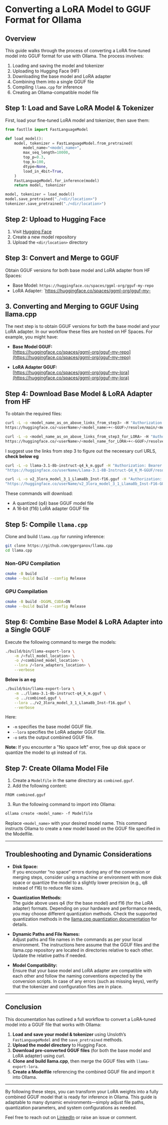 # Converting a LoRA Model to GGUF Format for Ollama

## Overview
This guide walks through the process of converting a LoRA fine-tuned model into GGUF format for use with Ollama. The process involves:
1. Loading and saving the model and tokenizer
2. Uploading to Hugging Face (HF)
3. Downloading the base model and LoRA adapter
4. Combining them into a single GGUF file
5. Compiling `llama.cpp` for inference
6. Creating an Ollama-compatible model file

## Step 1: Load and Save LoRA Model & Tokenizer
First, load your fine-tuned LoRA model and tokenizer, then save them:

```python
from fastllm import FastLanguageModel

def load_model():
    model, tokenizer = FastLanguageModel.from_pretrained(
        model_name="<model_name>",
        max_seq_length=10000,
        top_p=0.3,
        top_k=100,
        dtype=None,
        load_in_4bit=True,
    ) 
    FastLanguageModel.for_inference(model)
    return model, tokenizer

model, tokenizer = load_model()
model.save_pretrained("./<dir/location>")
tokenizer.save_pretrained("./<dir/location>")
```

## Step 2: Upload to Hugging Face
1. Visit [Hugging Face](https://huggingface.co/)
2. Create a new model repository
3. Upload the `<dir/location>` directory

## Step 3: Convert and Merge to GGUF
Obtain GGUF versions for both base model and LoRA adapter from HF Spaces:

- Base Model: `https://huggingface.co/spaces/ggml-org/gguf-my-repo`
- LoRA Adapter: `https://huggingface.co/spaces/ggml-org/gguf-my-
## 3. Converting and Merging to GGUF Using llama.cpp

The next step is to obtain GGUF versions for both the base model and your LoRA adapter. In our workflow these files are hosted on HF Spaces. For example, you might have:

- **Base Model GGUF:**  
  [https://huggingface.co/spaces/ggml-org/gguf-my-repo](https://huggingface.co/spaces/ggml-org/gguf-my-repo)

- **LoRA Adapter GGUF:**  
  [https://huggingface.co/spaces/ggml-org/gguf-my-lora](https://huggingface.co/spaces/ggml-org/gguf-my-lora)


## Step 4: Download Base Model & LoRA Adapter from HF
To obtain the required files:

```sh
curl -L -o <model_name_as_on_above_links_from_step3> -H "Authorization: Bearer <HFtoken>" \
https://huggingface.co/<userName>/<model_name>+<-GGUF>/resolve/main/<model_name>.gguf

curl -L -o <model_name_as_on_above_links_from_step3_for_LORA> -H "Authorization: Bearer <HFtoken>" \
https://huggingface.co/<userName>/<model_name_for_LORA>+<-GGUF>/resolve/main/<model_name_for_LORA>.gguf
```
I suggest use the links from step 3 to figure out the neceesary curl URLS, **check below eg**

```bash
curl -L -o llama-3.1-8b-instruct-q4_k_m.gguf -H "Authorization: Bearer <token>" \
"https://huggingface.co/userName/Llama-3.1-8B-Instruct-Q4_K_M-GGUF/resolve/main/llama-3.1-8b-instruct-q4_k_m.gguf"

curl -L -o v2_3lora_model_3_1_Llama8b_Inst-f16.gguf -H "Authorization: Bearer <token>" \
"https://huggingface.co/userName/v2_3lora_model_3_1_Llama8b_Inst-F16-GGUF/resolve/main/v2_3lora_model_3_1_Llama8b_Inst-f16.gguf"
```

These commands will download:
- A quantized (q4) base GGUF model file
- A 16‑bit (f16) LoRA adapter GGUF file

## Step 5: Compile `llama.cpp`
Clone and build `llama.cpp` for running inference:

```sh
git clone https://github.com/ggerganov/llama.cpp
cd llama.cpp
```

### Non-GPU Compilation
```sh
cmake -B build
cmake --build build --config Release
```

### GPU Compilation
```sh
cmake -B build -DGGML_CUDA=ON
cmake --build build --config Release
```

## Step 6: Combine Base Model & LoRA Adapter into a Single GGUF
Execute the following command to merge the models:

```sh
./build/bin/llama-export-lora \
    -m /<full_model_location> \
    -o /<combined_model_location> \
    --lora /<lora_adapters_location> \
    --verbose
```
**Below is an eg**

```sh
./build/bin/llama-export-lora \
    -m ../llama-3.1-8b-instruct-q4_k_m.gguf \
    -o ../combined.gguf \
    --lora ../v2_3lora_model_3_1_Llama8b_Inst-f16.gguf \
    --verbose
```
Here:
- `-m` specifies the base model GGUF file.
- `--lora` specifies the LoRA adapter GGUF file.
- `-o` sets the output combined GGUF file.

**Note:** If you encounter a "No space left" error, free up disk space or quantize the model to `q8` instead of `f16`.

## Step 7: Create Ollama Model File
1. Create a `Modelfile` in the same directory as `combined.gguf`.
2. Add the following content:

```
FROM combined.gguf
```

3. Run the following command to import into Ollama:

```sh
ollama create <model_name> -f Modelfile
```
Replace `<model_name>` with your desired model name. This command instructs Ollama to create a new model based on the GGUF file specified in the Modelfile.

---
## Troubleshooting and Dynamic Considerations

- **Disk Space:**  
  If you encounter “no space” errors during any of the conversion or merging steps, consider using a machine or environment with more disk space or quantize the model to a slightly lower precision (e.g., q8 instead of f16) to reduce file sizes.

- **Quantization Methods:**  
  The guide above uses q4 (for the base model) and f16 (for the LoRA adapter) formats. Depending on your hardware and performance needs, you may choose different quantization methods. Check the supported quantization methods in the [llama.cpp quantization documentation](https://github.com/ggerganov/llama.cpp) for details.

- **Dynamic Paths and File Names:**  
  Adjust paths and file names in the commands as per your local environment. The instructions here assume that the GGUF files and the llama.cpp repository are located in directories relative to each other. Update the relative paths if needed.

- **Model Compatibility:**  
  Ensure that your base model and LoRA adapter are compatible with each other and follow the naming conventions expected by the conversion scripts. In case of any errors (such as missing keys), verify that the tokenizer and configuration files are in place.

---

## Conclusion

This documentation has outlined a full workflow to convert a LoRA‑tuned model into a GGUF file that works with Ollama:

1. **Load and save your model & tokenizer** using Unsloth’s `FastLanguageModel` and the `save_pretrained` methods.
2. **Upload the model directory** to Hugging Face.
3. **Download pre‑converted GGUF files** (for both the base model and LoRA adapter) using curl.
4. **Clone and build llama.cpp**, then merge the GGUF files with `llama-export-lora`.
5. **Create a Modelfile** referencing the combined GGUF file and import it into Ollama.

---

By following these steps, you can transform your LoRA weights into a fully combined GGUF model that is ready for inference in Ollama. This guide is adaptable to many dynamic environments—simply adjust file paths, quantization parameters, and system configurations as needed.


Feel free to reach out on [LinkedIn](https://www.linkedin.com/in/hrishk/) or raise an issue or comment.
